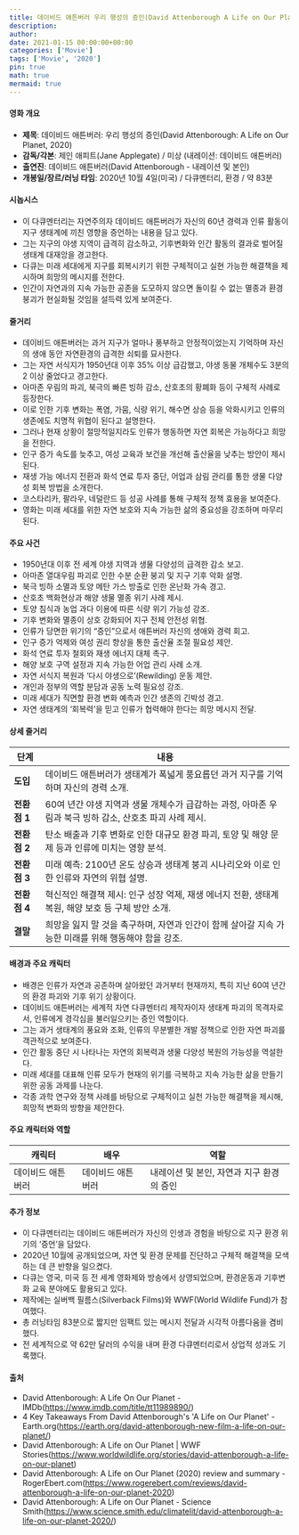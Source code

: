 ```yaml
---
title: 데이비드 애튼버러 우리 행성의 증인(David Attenborough A Life on Our Planet, 2020)
description: 
author: 
date: 2021-01-15 00:00:00+00:00
categories: ['Movie']
tags: ['Movie', '2020']
pin: true
math: true
mermaid: true
---
```

#### 영화 개요

- **제목**: 데이비드 애튼버러: 우리 행성의 증인(David Attenborough: A Life on Our Planet, 2020)  
- **감독/각본**: 제인 애피트(Jane Applegate) / 미상 (내레이션: 데이비드 애튼버러)  
- **출연진**: 데이비드 애튼버러(David Attenborough - 내레이션 및 본인)  
- **개봉일/장르/러닝 타임**: 2020년 10월 4일(미국) / 다큐멘터리, 환경 / 약 83분  

#### 시놉시스

- 이 다큐멘터리는 자연주의자 데이비드 애튼버러가 자신의 60년 경력과 인류 활동이 지구 생태계에 끼친 영향을 증언하는 내용을 담고 있다.  
- 그는 지구의 야생 지역이 급격히 감소하고, 기후변화와 인간 활동의 결과로 벌어질 생태계 대재앙을 경고한다.  
- 다큐는 미래 세대에게 지구를 회복시키기 위한 구체적이고 실현 가능한 해결책을 제시하며 희망의 메시지를 전한다.  
- 인간이 자연과의 지속 가능한 공존을 도모하지 않으면 돌이킬 수 없는 멸종과 환경 붕괴가 현실화될 것임을 설득력 있게 보여준다.  

#### 줄거리

- 데이비드 애튼버러는 과거 지구가 얼마나 풍부하고 안정적이었는지 기억하며 자신의 생애 동안 자연환경의 급격한 쇠퇴를 묘사한다.  
- 그는 자연 서식지가 1950년대 이후 35% 이상 급감했고, 야생 동물 개체수도 3분의 2 이상 줄었다고 경고한다.  
- 아마존 우림의 파괴, 북극의 빠른 빙하 감소, 산호초의 황폐화 등이 구체적 사례로 등장한다.  
- 이로 인한 기후 변화는 폭염, 가뭄, 식량 위기, 해수면 상승 등을 악화시키고 인류의 생존에도 치명적 위협이 된다고 설명한다.  
- 그러나 현재 상황이 절망적일지라도 인류가 행동하면 자연 회복은 가능하다고 희망을 전한다.  
- 인구 증가 속도를 늦추고, 여성 교육과 보건을 개선해 출산율을 낮추는 방안이 제시된다.  
- 재생 가능 에너지 전환과 화석 연료 투자 중단, 어업과 삼림 관리를 통한 생물 다양성 회복 방법을 소개한다.  
- 코스타리카, 팔라우, 네덜란드 등 성공 사례를 통해 구체적 정책 효용을 보여준다.  
- 영화는 미래 세대를 위한 자연 보호와 지속 가능한 삶의 중요성을 강조하며 마무리된다.  

#### 주요 사건

- 1950년대 이후 전 세계 야생 지역과 생물 다양성의 급격한 감소 보고.  
- 아마존 열대우림 파괴로 인한 수분 순환 붕괴 및 지구 기후 악화 설명.  
- 북극 빙하 소멸과 토양 메탄 가스 방출로 인한 온난화 가속 경고.  
- 산호초 백화현상과 해양 생물 멸종 위기 사례 제시.  
- 토양 침식과 농업 과다 이용에 따른 식량 위기 가능성 강조.  
- 기후 변화와 멸종이 상호 강화되어 지구 전체 안전성 위협.  
- 인류가 당면한 위기의 “증인”으로서 애튼버러 자신의 생애와 경력 회고.  
- 인구 증가 억제와 여성 권리 향상을 통한 출산율 조절 필요성 제안.  
- 화석 연료 투자 철회와 재생 에너지 대체 촉구.  
- 해양 보호 구역 설정과 지속 가능한 어업 관리 사례 소개.  
- 자연 서식지 복원과 ‘다시 야생으로’(Rewilding) 운동 제안.  
- 개인과 정부의 역할 분담과 공동 노력 필요성 강조.  
- 미래 세대가 직면할 환경 변화 예측과 인간 생존의 긴박성 경고.  
- 자연 생태계의 ‘회복력’을 믿고 인류가 협력해야 한다는 희망 메시지 전달.  

#### 상세 줄거리

| **단계**     | **내용**                                                                                |
|--------------|-----------------------------------------------------------------------------------------|
| **도입**     | 데이비드 애튼버러가 생태계가 폭넓게 풍요롭던 과거 지구를 기억하며 자신의 경력 소개.                     |
| **전환점 1** | 60여 년간 야생 지역과 생물 개체수가 급감하는 과정, 아마존 우림과 북극 빙하 감소, 산호초 파괴 사례 제시.           |
| **전환점 2** | 탄소 배출과 기후 변화로 인한 대규모 환경 파괴, 토양 및 해양 문제 등과 인류에 미치는 영향 분석.                 |
| **전환점 3** | 미래 예측: 2100년 온도 상승과 생태계 붕괴 시나리오와 이로 인한 인류와 자연의 위협 설명.                    |
| **전환점 4** | 혁신적인 해결책 제시: 인구 성장 억제, 재생 에너지 전환, 생태계 복원, 해양 보호 등 구체 방안 소개.               |
| **결말**     | 희망을 잃지 말 것을 촉구하며, 자연과 인간이 함께 살아갈 지속 가능한 미래를 위해 행동해야 함을 강조.           |

#### 배경과 주요 캐릭터

- 배경은 인류가 자연과 공존하며 살아왔던 과거부터 현재까지, 특히 지난 60여 년간의 환경 파괴와 기후 위기 상황이다.  
- 데이비드 애튼버러는 세계적 자연 다큐멘터리 제작자이자 생태계 파괴의 목격자로서, 인류에게 경각심을 불러일으키는 증인 역할이다.  
- 그는 과거 생태계의 풍요와 조화, 인류의 무분별한 개발 정책으로 인한 자연 파괴를 객관적으로 보여준다.  
- 인간 활동 중단 시 나타나는 자연의 회복력과 생물 다양성 복원의 가능성을 역설한다.  
- 미래 세대를 대표해 인류 모두가 현재의 위기를 극복하고 지속 가능한 삶을 만들기 위한 공동 과제를 나눈다.  
- 각종 과학 연구와 정책 사례를 바탕으로 구체적이고 실천 가능한 해결책을 제시해, 희망적 변화의 방향을 제안한다.  

#### 주요 캐릭터와 역할

| **캐릭터**       | **배우**         | **역할**                      |
|------------------|------------------|------------------------------|
| 데이비드 애튼버러  | 데이비드 애튼버러  | 내레이션 및 본인, 자연과 지구 환경의 증인 |

#### 추가 정보

- 이 다큐멘터리는 데이비드 애튼버러가 자신의 인생과 경험을 바탕으로 지구 환경 위기의 ‘증언’을 담았다.  
- 2020년 10월에 공개되었으며, 자연 및 환경 문제를 진단하고 구체적 해결책을 모색하는 데 큰 반향을 일으켰다.  
- 다큐는 영국, 미국 등 전 세계 영화제와 방송에서 상영되었으며, 환경운동과 기후변화 교육 분야에도 활용되고 있다.  
- 제작에는 실버백 필름스(Silverback Films)와 WWF(World Wildlife Fund)가 참여했다.  
- 총 러닝타임 83분으로 짧지만 임팩트 있는 메시지 전달과 시각적 아름다움을 겸비했다.  
- 전 세계적으로 약 62만 달러의 수익을 내며 환경 다큐멘터리로서 상업적 성과도 기록했다.  

#### 출처

- David Attenborough: A Life On Our Planet - IMDb(https://www.imdb.com/title/tt11989890/)  
- 4 Key Takeaways From David Attenborough's 'A Life on Our Planet' - Earth.org(https://earth.org/david-attenborough-new-film-a-life-on-our-planet/)  
- David Attenborough: A Life on Our Planet | WWF Stories(https://www.worldwildlife.org/stories/david-attenborough-a-life-on-our-planet)  
- David Attenborough: A Life on Our Planet (2020) review and summary - RogerEbert.com(https://www.rogerebert.com/reviews/david-attenborough-a-life-on-our-planet-2020)  
- David Attenborough: A Life on Our Planet - Science Smith(https://www.science.smith.edu/climatelit/david-attenborough-a-life-on-our-planet-2020/)
